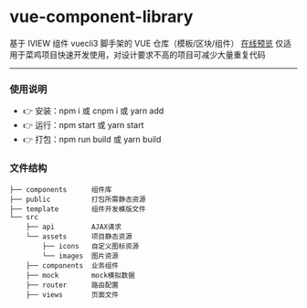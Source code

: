 # vue-component-library

基于 IVIEW 组件 vuecli3 脚手架的 VUE 仓库（模板/区块/组件） [在线预览](https://531431988.github.io/vue-component-library/dist/index.html)
仅适用于菜鸡项目快速开发使用，对设计要求不高的项目可减少大量重复代码

---

### 使用说明

- :point_right: 安装：npm i 或 cnpm i 或 yarn add
- :point_right: 运行：npm start 或 yarn start
- :point_right: 打包：npm run build 或 yarn build

### 文件结构

```shell
├── components      组件库
├── public          打包所需静态资源
├── template        组件开发模版文件
└── src
    ├── api         AJAX请求
    └── assets      项目静态资源
        ├── icons   自定义图标资源
        └── images  图片资源
    ├── components  业务组件
    ├── mock        mock模拟数据
    ├── router      路由配置
    ├── views       页面文件
```
